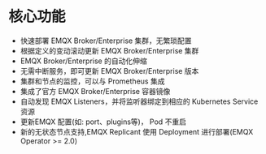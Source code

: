 # 核心功能

- 快速部署 EMQX Broker/Enterprise 集群，无繁琐配置
- 根据定义的变动滚动更新 EMQX Broker/Enterprise 集群
- EMQX Broker/Enterprise 的自动化伸缩
- 无需中断服务，即可更新 EMQX Broker/Enterprise 版本
- 集群和节点的监控，可以与 Prometheus 集成
- 集成了官方 EMQX Broker/Enterprise 容器镜像
- 自动发现 EMQX Listeners，并将监听器绑定到相应的 Kubernetes Service 资源
- 更新EMQX 配置(如: port、plugins等)， Pod 不重启
- 新的无状态节点支持,EMQX Replicant 使用 Deployment 进行部署(EMQX Operator >= 2.0)
